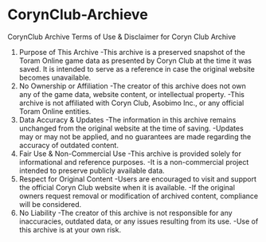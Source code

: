 # CorynClub-Archieve
CorynClub Archive
Terms of Use & Disclaimer for Coryn Club Archive
1. Purpose of This Archive
-This archive is a preserved snapshot of the Toram Online game data as presented by Coryn Club at the time it was saved. It is intended to serve as a reference in case the original website becomes unavailable.
2. No Ownership or Affiliation
-The creator of this archive does not own any of the game data, website content, or intellectual property.
-This archive is not affiliated with Coryn Club, Asobimo Inc., or any official Toram Online entities.
3. Data Accuracy & Updates
-The information in this archive remains unchanged from the original website at the time of saving.
-Updates may or may not be applied, and no guarantees are made regarding the accuracy of outdated content.
4. Fair Use & Non-Commercial Use
-This archive is provided solely for informational and reference purposes.
-It is a non-commercial project intended to preserve publicly available data.
5. Respect for Original Content
-Users are encouraged to visit and support the official Coryn Club website when it is available.
-If the original owners request removal or modification of archived content, compliance will be considered.
6. No Liability
-The creator of this archive is not responsible for any inaccuracies, outdated data, or any issues resulting from its use.
-Use of this archive is at your own risk.
